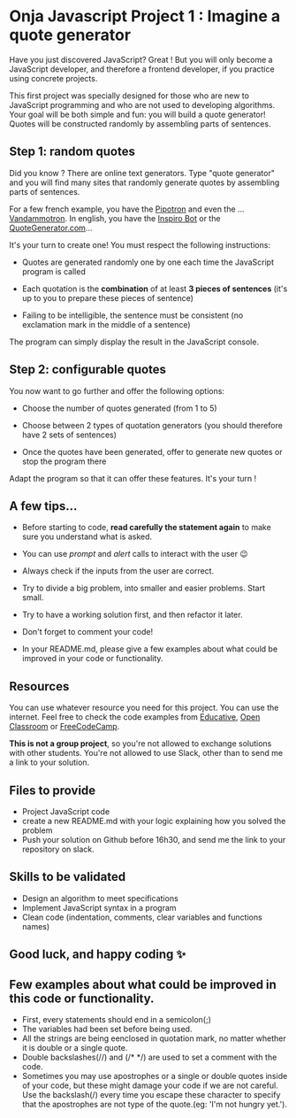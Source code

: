 # Onja Javascript Project 1 : Imagine a quote generator

Have you just discovered JavaScript? Great ! But you will only become a JavaScript developer, and therefore a frontend developer, if you practice using concrete projects.

This first project was specially designed for those who are new to JavaScript programming and who are not used to developing algorithms. Your goal will be both simple and fun: you will build a quote generator! Quotes will be constructed randomly by assembling parts of sentences.

## Step 1: random quotes

Did you know ? There are online text generators. Type "quote generator" and you will find many sites that randomly generate quotes by assembling parts of sentences.

For a few french example, you have the [Pipotron](http://www.pipotron.free.fr/) and even the ... [Vandammotron](http://www.faux-texte.com/jean-claude-3.htm). In english, you have the [Inspiro Bot](https://inspirobot.me/) or the [QuoteGenerator.com](https://quotes-generator.com/)...

It's your turn to create one! You must respect the following instructions:

-   Quotes are generated randomly one by one each time the JavaScript program is called

-   Each quotation is the **combination** of at least **3 pieces of sentences** (it's up to you to prepare these pieces of sentence)

-   Failing to be intelligible, the sentence must be consistent (no exclamation mark in the middle of a sentence)

The program can simply display the result in the JavaScript console.

## Step 2: configurable quotes

You now want to go further and offer the following options:

-   Choose the number of quotes generated (from 1 to 5)

-   Choose between 2 types of quotation generators (you should therefore have 2 sets of sentences)

-   Once the quotes have been generated, offer to generate new quotes or stop the program there

Adapt the program so that it can offer these features. It's your turn !

## A few tips...

-   Before starting to code, **read carefully the statement again** to make sure you understand what is asked.

-   You can use _prompt_ and _alert_ calls to interact with the user 😉

-   Always check if the inputs from the user are correct.

-   Try to divide a big problem, into smaller and easier problems. Start small.

-   Try to have a working solution first, and then refactor it later.

-   Don't forget to comment your code!

-   In your README.md, please give a few examples about what could be improved in your code or functionality.

## Resources

You can use whatever resource you need for this project. You can use the internet. Feel free to check the code examples from [Educative](https://www.educative.io/courses/the-complete-javascript-course-build-a-real-world-app-from-scratch/), [Open Classroom](https://openclassrooms.com/fr/courses/5664271-learn-programming-with-javascript) or [FreeCodeCamp](https://www.freecodecamp.org/learn).

**This is not a group project**, so you're not allowed to exchange solutions with other students. You're not allowed to use Slack, other than to send me a link to your solution.

## Files to provide

-   Project JavaScript code
-   create a new README.md with your logic explaining how you solved the problem
-   Push your solution on Github before 16h30, and send me the link to your repository on slack.

## Skills to be validated

-   Design an algorithm to meet specifications
-   Implement JavaScript syntax in a program
-   Clean code (indentation, comments, clear variables and functions names)

## Good luck, and happy coding ✨

## Few examples about what could be improved in this code or functionality.

-    First, every statements should end in a semicolon(;)
-    The variables had been set before being used.
-    All the strings are being eenclosed in quotation mark, no matter whether it is double or a single quote. 
-   Double backslashes(//) and (/* */) are used to set a comment with the code.
-   Sometimes you may use apostrophes or a single or double quotes inside of your code, but     these might damage your code if we are not careful. Use the backslash(/) every time you escape these character to specify that the apostrophes are not type of the quote.(eg: 'I\'m not hungry yet.').   